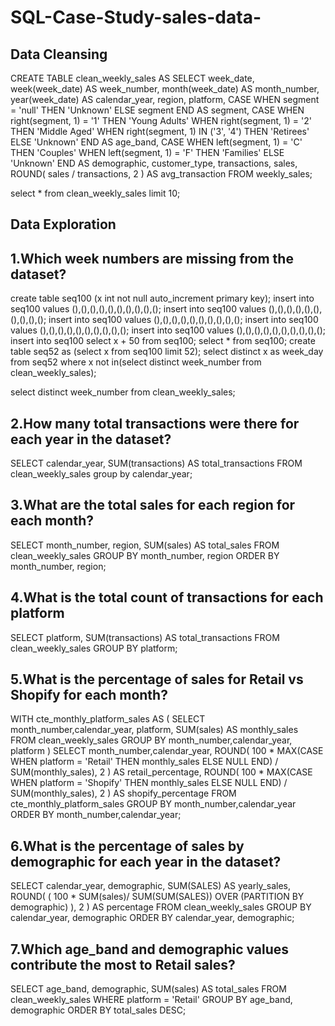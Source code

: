 # SQL-Case-Study-sales-data-
## Data Cleansing
CREATE TABLE clean_weekly_sales AS
SELECT
  week_date,
  week(week_date) AS week_number,
  month(week_date) AS month_number,
  year(week_date) AS calendar_year,
  region,
  platform,
  CASE
    WHEN segment = 'null' THEN 'Unknown'
    ELSE segment
    END AS segment,
  CASE
    WHEN right(segment, 1) = '1' THEN 'Young Adults'
    WHEN right(segment, 1) = '2' THEN 'Middle Aged'
    WHEN right(segment, 1) IN ('3', '4') THEN 'Retirees'
    ELSE 'Unknown'
    END AS age_band,
  CASE
    WHEN left(segment, 1) = 'C' THEN 'Couples'
    WHEN left(segment, 1) = 'F' THEN 'Families'
    ELSE 'Unknown'
    END AS demographic,
  customer_type,
  transactions,
  sales,
  ROUND(
      sales / transactions,
      2
   ) AS avg_transaction
FROM weekly_sales;

select * from clean_weekly_sales limit 10;

## Data Exploration

## 1.Which week numbers are missing from the dataset?

create table seq100
(x int not null auto_increment primary key);
insert into seq100 values (),(),(),(),(),(),(),(),(),();
insert into seq100 values (),(),(),(),(),(),(),(),(),();
insert into seq100 values (),(),(),(),(),(),(),(),(),();
insert into seq100 values (),(),(),(),(),(),(),(),(),();
insert into seq100 values (),(),(),(),(),(),(),(),(),();
insert into seq100 select x + 50 from seq100;
select * from seq100;
create table seq52 as (select x from seq100 limit 52);
select distinct x as week_day from seq52 where x not in(select distinct week_number from clean_weekly_sales); 

select distinct week_number from clean_weekly_sales;

## 2.How many total transactions were there for each year in the dataset?
SELECT
  calendar_year,
  SUM(transactions) AS total_transactions
FROM clean_weekly_sales group by calendar_year;

## 3.What are the total sales for each region for each month?

SELECT
  month_number,
  region,
  SUM(sales) AS total_sales
FROM clean_weekly_sales
GROUP BY month_number, region
ORDER BY month_number, region;

## 4.What is the total count of transactions for each platform

SELECT
  platform,
  SUM(transactions) AS total_transactions
FROM clean_weekly_sales
GROUP BY platform;

## 5.What is the percentage of sales for Retail vs Shopify for each month?

WITH cte_monthly_platform_sales AS (
  SELECT
    month_number,calendar_year,
    platform,
    SUM(sales) AS monthly_sales
  FROM clean_weekly_sales
  GROUP BY month_number,calendar_year, platform
)
SELECT
  month_number,calendar_year,
  ROUND(
    100 * MAX(CASE WHEN platform = 'Retail' THEN monthly_sales ELSE NULL END) /
      SUM(monthly_sales),
    2
  ) AS retail_percentage,
  ROUND(
    100 * MAX(CASE WHEN platform = 'Shopify' THEN monthly_sales ELSE NULL END) /
      SUM(monthly_sales),
    2
  ) AS shopify_percentage
FROM cte_monthly_platform_sales
GROUP BY month_number,calendar_year
ORDER BY month_number,calendar_year;

## 6.What is the percentage of sales by demographic for each year in the dataset?

SELECT
  calendar_year,
  demographic,
  SUM(SALES) AS yearly_sales,
  ROUND(
    (
      100 * SUM(sales)/
        SUM(SUM(SALES)) OVER (PARTITION BY demographic)
    ),
    2
  ) AS percentage
FROM clean_weekly_sales
GROUP BY
  calendar_year,
  demographic
ORDER BY
  calendar_year,
  demographic;
  
## 7.Which age_band and demographic values contribute the most to Retail sales?

SELECT
  age_band,
  demographic,
  SUM(sales) AS total_sales
FROM clean_weekly_sales
WHERE platform = 'Retail'
GROUP BY age_band, demographic
ORDER BY total_sales DESC;
